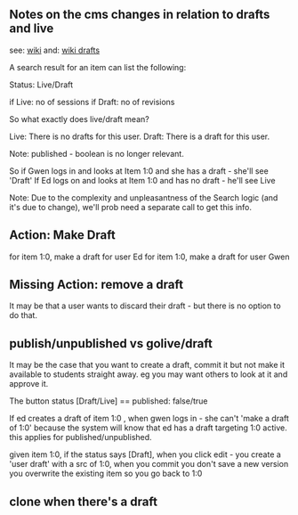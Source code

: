 
## Notes on the cms changes in relation to drafts and live


see: [wiki](https://thesib.atlassian.net/wiki/display/SIB/CMS+Integration+with+Visual+Authoring)
and: [wiki drafts](https://thesib.atlassian.net/wiki/display/SIB/Draft+Items+for+Item+Editor)


A search result for an item can list the following: 

Status: Live/Draft

if Live: no of sessions
if Draft: no of revisions

So what exactly does live/draft mean?

Live: There is no drafts for this user.
Draft: There is a draft for this user.

Note: published - boolean is no longer relevant.

So if Gwen logs in and looks at Item 1:0 and she has a draft - she'll see 'Draft'
If Ed logs on and looks at Item 1:0 and has no draft - he'll see Live

Note: Due to the complexity and unpleasantness of the Search logic (and it's due to change), we'll prob need a separate call to get this info.

## Action: Make Draft

for item 1:0, make a draft for user Ed
for item 1:0, make a draft for user Gwen


## Missing Action: remove a draft

It may be that a user wants to discard their draft - but there is no option to do that.

## publish/unpublished vs golive/draft

It may be the case that you want to create a draft, commit it but not make it available to students straight away.
eg you may want others to look at it and approve it.

The button status [Draft/Live] == published: false/true

If ed creates a draft of item 1:0 , when gwen logs in - she can't 'make a draft of 1:0' because the system will know that ed has a draft targeting 1:0 active. this applies for published/unpublished.

given item 1:0, if the status says [Draft], when you click edit - you create a 'user draft' with a src of 1:0, when you commit you don't save a new version you overwrite the existing item so you go back to 1:0


## clone when there's a draft